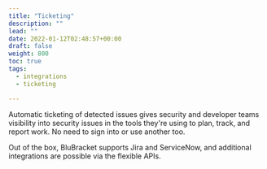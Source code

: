 ```yaml
---
title: "Ticketing"
description: ""
lead: ""
date: 2022-01-12T02:48:57+00:00
draft: false
weight: 800
toc: true
tags:
  - integrations
  - ticketing

---
```


Automatic ticketing of detected issues gives security and developer teams visibility into security issues in the tools they're using to plan, track, and report work. No need to sign into or use another too.

Out of the box, BluBracket supports Jira and ServiceNow, and additional integrations are possible via the flexible APIs.
